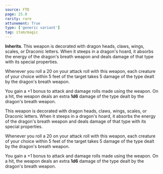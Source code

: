 ```yaml
---
source: FTD
page: 25.0
rarity: rare
attunement: True
type: ['generic variant']
tag: item/magic
---
```


**Inherits**. This weapon is decorated with dragon heads, claws, wings, scales, or Draconic letters. When it steeps in a dragon's hoard, it absorbs the energy of the dragon's breath weapon and deals damage of that type with its special properties.

Whenever you roll a 20 on your attack roll with this weapon, each creature of your choice within 5 feet of the target takes 5 damage of the type dealt by the dragon's breath weapon.

You gain a +1 bonus to attack and damage rolls made using the weapon. On a hit, the weapon deals an extra **1d6** damage of the type dealt by the dragon's breath weapon.


This weapon is decorated with dragon heads, claws, wings, scales, or Draconic letters. When it steeps in a dragon's hoard, it absorbs the energy of the dragon's breath weapon and deals damage of that type with its special properties.

Whenever you roll a 20 on your attack roll with this weapon, each creature of your choice within 5 feet of the target takes 5 damage of the type dealt by the dragon's breath weapon.

You gain a +1 bonus to attack and damage rolls made using the weapon. On a hit, the weapon deals an extra **1d6** damage of the type dealt by the dragon's breath weapon.


